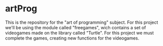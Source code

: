 # artProg
This is the repository for the "art of programming" subject. For this project we'll be using the module called "freegames", wich contains a set of videogames made on the library called "Turtle".
For this project we must complete the games, creating new functions for the videogames.
